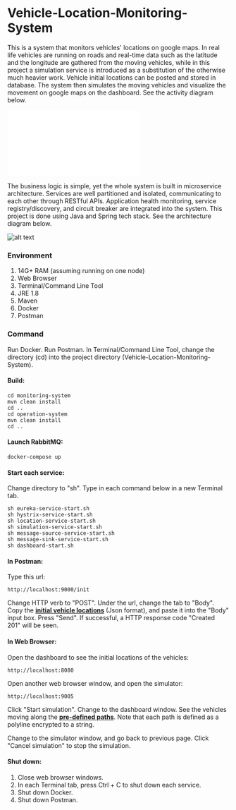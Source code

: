 # Vehicle-Location-Monitoring-System
This is a system that monitors vehicles' locations on google maps. In real life vehicles are running on roads and real-time data such as the latitude and the longitude are gathered from the moving vehicles, while in this project a simulation service is introduced as a substitution of the otherwise much heavier work. Vehicle initial locations can be posted and stored in database. The system then simulates the moving vehicles and visualize the movement on google maps on the dashboard. See the activity diagram below.

![alt text](../master/docs/Activity%20Diagram.pdf)

The business logic is simple, yet the whole system is built in microservice architecture. Services are well partitioned and isolated, communicating to each other through RESTful APIs. Application health monitoring, service registry/discovery, and circuit breaker are integrated into the system. This project is done using Java and Spring tech stack. See the architecture diagram below.

![alt text](../master/docs/Architecture%20Diagram.png)
### Environment
1. 14G+ RAM (assuming running on one node)
2. Web Browser
3. Terminal/Command Line Tool
4. JRE 1.8
5. Maven
6. Docker
7. Postman
### Command
Run Docker. Run Postman. In Terminal/Command Line Tool, change the directory (cd) into the project directory (Vehicle-Location-Monitoring-System).
#### Build:

    cd monitoring-system
    mvn clean install
    cd ..
    cd operation-system
    mvn clean install
    cd ..

#### Launch RabbitMQ:

    docker-compose up
    
#### Start each service:
Change directory to "sh". Type in each command below in a new Terminal tab.

    sh eureka-service-start.sh
    sh hystrix-service-start.sh
    sh location-service-start.sh
    sh simulation-service-start.sh
    sh message-source-service-start.sh
    sh message-sink-service-start.sh
    sh dashboard-start.sh
    
#### In Postman:
Type this url:

    http://localhost:9000/init
    
Change HTTP verb to "POST". Under the url, change the tab to "Body". Copy the [**initial vehicle locations**](../master/location-service/location.json) (Json format), and paste it into the "Body" input box. Press "Send". If successful, a HTTP response code "Created 201" will be seen.
#### In Web Browser:
Open the dashboard to see the initial locations of the vehicles:

    http://localhost:8080
    
Open another web browser window, and open the simulator:

    http://localhost:9005
    
Click "Start simulation". Change to the dashboard window. See the vehicles moving along the [**pre-defined paths**](../master/simulation-service/src/main/resources/fixture.json). Note that each path is defined as a polyline encrypted to a string.

Change to the simulator window, and go back to previous page. Click "Cancel simulation" to stop the simulation.
#### Shut down:
1. Close web browser windows.
2. In each Terminal tab, press Ctrl + C to shut down each service.
3. Shut down Docker.
4. Shut down Postman.
